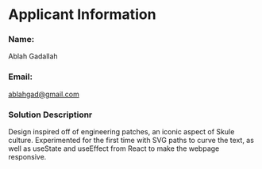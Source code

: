 # Applicant Information

### Name: 
Ablah Gadallah
### Email:
ablahgad@gmail.com

### Solution Descriptionr
Design inspired off of engineering patches, an iconic aspect of Skule culture. Experimented for the first time with SVG paths to curve the text, as well as useState and useEffect from React to make the webpage responsive.